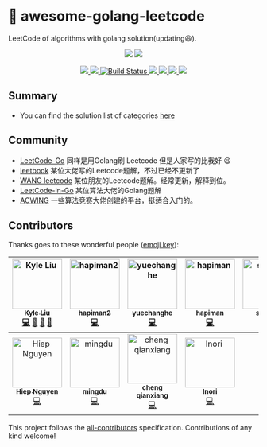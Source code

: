 # 📝 awesome-golang-leetcode

LeetCode of algorithms with golang solution(updating:smiley:).

<p align="center">
    <img src="http://s.gin.sh/logo/GoLang-1.png" style="max-width:30%;">
    <img src="http://s.gin.sh/logo/leetcode.png" style="max-width:30%;">
</p>

<p align="center">
    <a href="https://996.icu">
        <img src="https://img.shields.io/badge/link-996.icu-red.svg">
    </a>
    <a href="https://github.com/996icu/996.ICU/blob/master/LICENSE">
        <img src="https://img.shields.io/badge/license-Anti%20996-blue.svg">
    </a>
    <a href="https://www.travis-ci.org/kylesliu/awesome-golang-leetcode">
        <img src="https://www.travis-ci.org/kylesliu/awesome-golang-leetcode.svg?branch=master" alt="Build Status">
    </a>
    <a href="https://codecov.io/gh/kylesliu/awesome-golang-leetcode">
        <img src="https://codecov.io/gh/kylesliu/awesome-golang-leetcode/branch/master/graph/badge.svg" />
    </a>
    <a href="https://img.shields.io/github/stars/kylesliu/awesome-golang-leetcode.svg?label=Stars&style=social">
        <img src="https://golangci.com/badges/github.com/kylesliu/awesome-golang-leetcode.svg" />
    </a>
    <a href="https://img.shields.io/github/stars/kylesliu/awesome-golang-leetcode.svg?label=Stars&style=social">
        <img src="https://img.shields.io/badge/All_Contributors-12-blue.svg" />
    </a>
    <a href="http://hits.dwyl.io/kylesliu/awesome-golang-leetcode">
        <img src="http://hits.dwyl.io/kylesliu/awesome-golang-leetcode.svg" />
    </a>
</p>


## Summary

- You can find the solution list of categories [here](https://leetcode.kyle.link/SUMMARY-LIST.html)


## Community

- [LeetCode-Go](https://github.com/halfrost/LeetCode-Go) 同样是用Golang刷 Leetcode 但是人家写的比我好 :laughing: 
- [leetbook](https://github.com/hk029/leetbook) 某位大佬写的Leetcode题解，不过已经不更新了
- [WANG leetcode](https://github.com/wind-liang/leetcode) 某位朋友的Leetcode题解。经常更新，解释到位。
- [LeetCode-in-Go](https://github.com/aQuaYi/LeetCode-in-Go) 某位算法大佬的Golang题解
- [ACWING](https://www.acwing.com/) 一些算法竞赛大佬创建的平台，挺适合入门的。

## Contributors

Thanks goes to these wonderful people ([emoji key](https://github.com/all-contributors/all-contributors#emoji-key)):

<!-- ALL-CONTRIBUTORS-LIST:START - Do not remove or modify this section -->
<!-- prettier-ignore -->
| [<img src="https://avatars0.githubusercontent.com/u/26195433?v=4" width="100px;" alt="Kyle Liu "/><br /><sub><b>Kyle Liu </b></sub>](https://kyle.link)<br />[💻](https://github.com/kylesliu/awesome-golang-leetcode/commits?author=kylesliu "Code") [📝](#blog-kylesliu "Blogposts") [🎨](#design-kylesliu "Design") [📖](https://github.com/kylesliu/awesome-golang-leetcode/commits?author=kylesliu "Documentation") | [<img src="https://avatars3.githubusercontent.com/u/34671440?v=4" width="100px;" alt="hapiman2"/><br /><sub><b>hapiman2</b></sub>](https://github.com/hapiman2)<br />[💻](https://github.com/kylesliu/awesome-golang-leetcode/commits?author=hapiman2 "Code") | [<img src="https://avatars0.githubusercontent.com/u/19406613?s=400&v=4" width="100px;" alt="yuechanghe"/><br /><sub><b>yuechanghe</b></sub>](https://github.com/2yuechanghe)<br />[💻](https://github.com/kylesliu/awesome-golang-leetcode/commits?author=2yuechanghe "Code") | [<img src="https://avatars0.githubusercontent.com/u/7567048?v=4" width="100px;" alt="hapiman"/><br /><sub><b>hapiman</b></sub>](https://github.com/hapiman)<br />[💻](https://github.com/kylesliu/awesome-golang-leetcode/commits?author=hapiman "Code") | [<img src="https://avatars2.githubusercontent.com/u/26058740?v=4" width="100px;" alt="sihg yu"/><br /><sub><b>sihg yu</b></sub>](https://github.com/sihgyu)<br />[💻](https://github.com/kylesliu/awesome-golang-leetcode/commits?author=sihgyu "Code") | [<img src="https://avatars3.githubusercontent.com/u/38197795?v=4" width="100px;" alt="plusweiwei"/><br /><sub><b>plusweiwei</b></sub>](https://github.com/plusweiwei)<br />[💻](https://github.com/kylesliu/awesome-golang-leetcode/commits?author=plusweiwei "Code") | [<img src="https://avatars0.githubusercontent.com/u/6274967?v=4" width="100px;" alt="Sandy"/><br /><sub><b>Sandy</b></sub>](https://openset.github.com)<br />[💻](https://github.com/kylesliu/awesome-golang-leetcode/commits?author=openset "Code") |
| :---: | :---: | :---: | :---: | :---: | :---: | :---: |
| [<img src="https://avatars2.githubusercontent.com/u/23348270?s=400&v=4" width="100px;" alt="Hiep Nguyen"/><br /><sub><b>Hiep Nguyen</b></sub>](https://github.com/hiepndd)<br />[💻](https://github.com/kylesliu/awesome-golang-leetcode/commits?author=hiepndd "Code") | [<img src="https://avatars3.githubusercontent.com/u/9403402?s=400&v=4" width="100px;" alt="mingdu"/><br /><sub><b>mingdu</b></sub>](https://github.com/dumingcode)<br />[💻](https://github.com/kylesliu/awesome-golang-leetcode/commits?author=dumingcode "Code") | [<img src="https://avatars0.githubusercontent.com/u/34215053?s=400&v=4" width="100px;" alt="cheng qianxiang"/><br /><sub><b>cheng qianxiang</b></sub>](https://github.com/jameschengds)<br />[💻](https://github.com/kylesliu/awesome-golang-leetcode/commits?author=jameschengds "Code") | [<img src="https://avatars0.githubusercontent.com/u/18567791?s=400&v=4" width="100px;" alt="Inori"/><br /><sub><b>Inori</b></sub>](https://github.com/saenaii)<br />[💻](https://github.com/kylesliu/awesome-golang-leetcode/commits?author=saenaii "Code") |
<!-- ALL-CONTRIBUTORS-LIST:END -->

This project follows the [all-contributors](https://github.com/all-contributors/all-contributors) specification. Contributions of any kind welcome!
